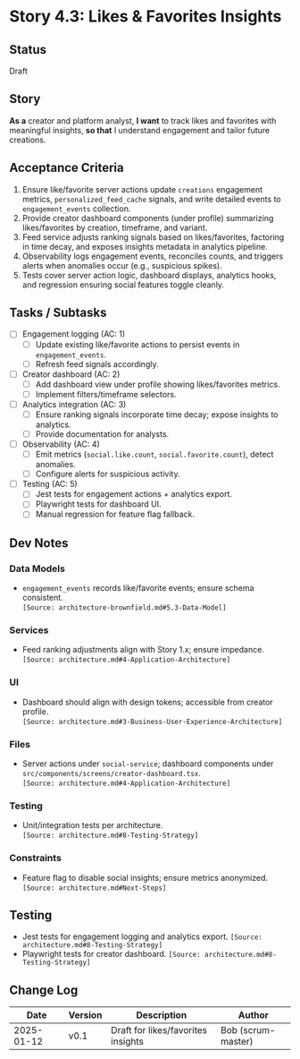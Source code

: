 
# Story 4.3: Likes & Favorites Insights

## Status
Draft

## Story
**As a** creator and platform analyst,
**I want** to track likes and favorites with meaningful insights,
**so that** I understand engagement and tailor future creations.

## Acceptance Criteria
1. Ensure like/favorite server actions update `creations` engagement metrics, `personalized_feed_cache` signals, and write detailed events to `engagement_events` collection.  
2. Provide creator dashboard components (under profile) summarizing likes/favorites by creation, timeframe, and variant.  
3. Feed service adjusts ranking signals based on likes/favorites, factoring in time decay, and exposes insights metadata in analytics pipeline.  
4. Observability logs engagement events, reconciles counts, and triggers alerts when anomalies occur (e.g., suspicious spikes).  
5. Tests cover server action logic, dashboard displays, analytics hooks, and regression ensuring social features toggle cleanly.

## Tasks / Subtasks
- [ ] Engagement logging (AC: 1)  
  - [ ] Update existing like/favorite actions to persist events in `engagement_events`.  
  - [ ] Refresh feed signals accordingly.  
- [ ] Creator dashboard (AC: 2)  
  - [ ] Add dashboard view under profile showing likes/favorites metrics.  
  - [ ] Implement filters/timeframe selectors.  
- [ ] Analytics integration (AC: 3)  
  - [ ] Ensure ranking signals incorporate time decay; expose insights to analytics.  
  - [ ] Provide documentation for analysts.  
- [ ] Observability (AC: 4)  
  - [ ] Emit metrics (`social.like.count`, `social.favorite.count`), detect anomalies.  
  - [ ] Configure alerts for suspicious activity.  
- [ ] Testing (AC: 5)  
  - [ ] Jest tests for engagement actions + analytics export.  
  - [ ] Playwright tests for dashboard UI.  
  - [ ] Manual regression for feature flag fallback.

## Dev Notes
### Data Models
- `engagement_events` records like/favorite events; ensure schema consistent.  
  `[Source: architecture-brownfield.md#5.3-Data-Model]`

### Services
- Feed ranking adjustments align with Story 1.x; ensure impedance.  
  `[Source: architecture.md#4-Application-Architecture]`

### UI
- Dashboard should align with design tokens; accessible from creator profile.  
  `[Source: architecture.md#3-Business-User-Experience-Architecture]`

### Files
- Server actions under `social-service`; dashboard components under `src/components/screens/creator-dashboard.tsx`.  
  `[Source: architecture.md#4-Application-Architecture]`

### Testing
- Unit/integration tests per architecture.  
  `[Source: architecture.md#8-Testing-Strategy]`

### Constraints
- Feature flag to disable social insights; ensure metrics anonymized.  
  `[Source: architecture.md#Next-Steps]`

## Testing
- Jest tests for engagement logging and analytics export. `[Source: architecture.md#8-Testing-Strategy]`
- Playwright tests for creator dashboard. `[Source: architecture.md#8-Testing-Strategy]`

## Change Log
| Date | Version | Description | Author |
| --- | --- | --- | --- |
| 2025-01-12 | v0.1 | Draft for likes/favorites insights | Bob (scrum-master) |
